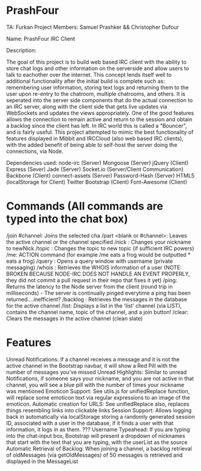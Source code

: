PrashFour
=========

TA: Furkan
Project Members: Samuel Prashker && Christopher Dufour

Name: PrashFour IRC Client

Description:

The goal of this project is to build web based IRC client with the ability to store chat logs and other information on the serverside and allow users to talk to eachother over the internet. This concept lends itself well to additional functionality after the initial build is complete such as: remembering user information, storing text logs and returning them to the user upon re-entry to the chatroom, multiple chatrooms, and others. It is seperated into the server side components that do the actual connection to an IRC server, along with the client side that gets live updates via WebSockets and updates the views appropriately. One of the good features allows the connection to remain active and return to the session and obtain a backlog since the client has left. In IRC world this is called a "Bouncer", and is fairly useful. This project attempted to mimic the best functionality of features displayed in Mibbit and IRCCloud (also web based IRC clients), with the added benefit of being able to self-host the server doing the connections, via Node.

Dependencies used:
 node-irc (Server)
 Mongoose (Server)
 jQuery (Client)
 Express (Sever)
 Jade (Server)
 Socket.io (Server/Client Communication)
 Backbone (Client)
 connect-assets (Server)
 Password-Hash (Server)
 HTML5 (localStorage for Client)
 Twitter Bootstrap (Client)
 Font-Awesome (Client)
 
 
Commands (All commands are typed into the chat box)
===========
 /join #channel: Joins the selected cha
 /part <blank or #channel>: Leaves the active channel or the channel specified
 /nick <newNick>: Changes your nickname to newNick
 /topic <newTopic>: Changes the topic to new topic (if sufficient IRC powers)
 /me: ACTION command (for example /me eats a frog would be outputted *<Nick> eats a frog)
 /query <username>: Opens a query window with username (private messaging)
 /whois <username>: Retrieves the WHOIS information of a user (NOTE: BROKEN BECAUSE NODE-IRC DOES NOT HANDLE AN EVENT PROPERLY, they did not commit a pull request in their repo that fixes it yet)
 /ping: Returns the latency to the Node server from the client (round trip in milliseconds) - The server is continually pinged everytime a ping has been returned....inefficient?
 /backlog <num>: Retrieves the <num> messages in the database for the active channel
 /list: Displays a list in the 'list' channel (via LIST), contains the channel name, topic of the channel, and a join button!
 /clear: Clears the messages in the active channel (clean slate)
 
Features
===========
 Unread Notifications: If a channel receives a message and it is not the active channel in the Bootstrap navbar, it will show a Red Pill with the number of messages you've missed
 Unread Highlights: Similar to unread Notifications, if someone says your nickname, and you are not active in that channel, you will see a blue pill with the number of times your nickname was mentioned
 Emoticon Support: See utils.js for unifiedReplace function, will replace some emoticon text via regular expressions to an image of the emoticon.
 Automatic <a> creation for URLS: See unifiedReplace also, replaces things resembling links into clickable links
 Session Support: Allows logging back in automatically via localStorage storing a randomly generated session ID, associated with a user in the database, if it finds a user with that information, it logs in as them.
 ???
 Username Typeahead: If you are typing into the chat-input box, Bootstrap will present a dropdown of nicknames that start with the text that you are typing, with the userList as the source
 Automatic Retrieval of Backlog: When joining a channel, a backlog retrieval of oldMessages (via getOldMessages) of 50 messages is retrieved and displayed in the MessageList